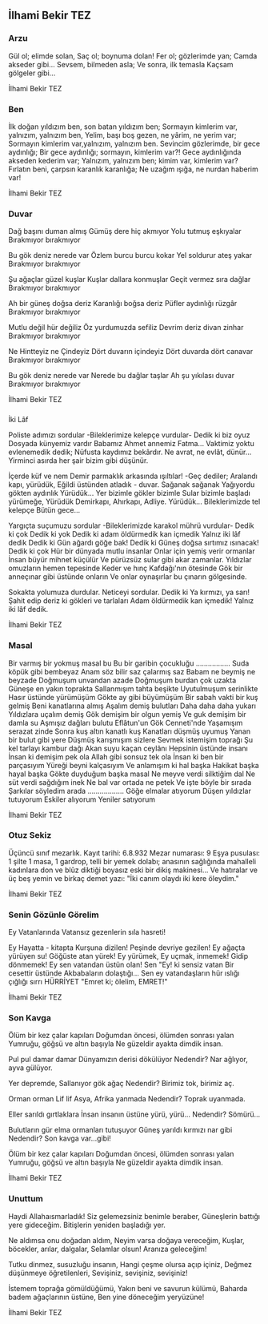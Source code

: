 ## İlhami Bekir TEZ

###  Arzu

Gül ol; elimde solan,
Saç ol; boynuma dolan!
Fer ol; gözlerimde yan;
Camda akseder gibi...
Sevsem, bilmeden asla;
Ve sonra, ilk temasla
Kaçsam gölgeler gibi...

İlhami Bekir TEZ

###  Ben

İlk doğan yıldızım ben, son batan yıldızım ben;
Sormayın kimlerim var, yalnızım, yalnızım ben,
Yelim, başı boş gezen, ne yârim, ne yerim var;
Sormayın kimlerim var,yalnızım, yalnızım ben.
Sevincim gözlerimde, bir gece aydınlığı;
Bir gece aydınlığı; sormayın, kimlerim var?!
Gece aydınlığında akseden kederim var;
Yalnızım, yalnızım ben; kimim var, kimlerim var?
Fırlatın beni, çarpsın karanlık karanlığa;
Ne uzağım ışığa, ne nurdan haberim var!

İlhami Bekir TEZ

###  Duvar

Dağ başını duman almış
Gümüş dere hiç akmıyor
Yolu tutmuş eşkıyalar
Bırakmıyor bırakmıyor

Bu gök deniz nerede var
Özlem burcu burcu kokar
Yel soldurur ateş yakar
Bırakmıyor bırakmıyor

Şu ağaçlar güzel kuşlar
Kuşlar dallara konmuşlar
Geçit vermez sıra dağlar
Bırakmıyor bırakmıyor

Ah bir güneş doğsa deriz
Karanlığı boğsa deriz
Püfler aydınlığı rüzgâr
Bırakmıyor bırakmıyor

Mutlu değil hür değiliz
Öz yurdumuzda sefiliz
Devrim deriz divan zinhar
Bırakmıyor bırakmıyor

Ne Hintteyiz ne Çindeyiz
Dört duvarın içindeyiz
Dört duvarda dört canavar
Bırakmıyor bırakmıyor

Bu gök deniz nerede var
Nerede bu dağlar taşlar
Ah şu yıkılası duvar
Bırakmıyor bırakmıyor

İlhami Bekir TEZ

### 
  İki Lâf

Poliste adımızı sordular
-Bileklerimize kelepçe vurdular-
Dedik ki biz oyuz
Dosyada künyemiz vardır
Babamız Ahmet annemiz Fatma...
Vaktimiz yoktu evlenemedik
				dedik;
Nüfusta kaydımız bekârdır.
Ne avrat, ne evlât, dünür...
Yirminci asırda her şair
			bizim gibi düşünür.

İçerde küf ve nem
Demir parmaklık arkasında ışıltılar!
-Geç dediler;
Aralandı kapı, yürüdük,
Eğildi üstünden atladık - duvar.
Sağanak sağanak
Yağıyordu gökten aydınlık
Yürüdük...
Yer bizimle
	gökler bizimle
Sular bizimle başladı yürümeğe,
Yürüdük 
Demirkapı, Ahırkapı, Adliye.
Yürüdük...
Bileklerimizde tel kelepçe
Bütün gece...

Yargıçta suçumuzu sordular
-Bileklerimizde karakol mührü vurdular-
Dedik ki çok
Dedik ki yok
Dedik ki adam öldürmedik kan içmedik
Yalnız iki lâf dedik
Dedik ki
Gün ağardı göğe bak!
Dedik ki
Güneş doğsa sırtımız ısınacak!
Dedik ki çok
             Hür bir dünyada mutlu insanlar
	Onlar için yemiş verir ormanlar
	İnsan büyür mihnet küçülür
	Ve pürüzsüz sular gibi akar zamanlar.
	Yıldızlar omuzların hemen tepesinde
	Keder ve hınç Kafdağı'nın ötesinde
	Gök bir anneçınar gibi üstünde onların
             Ve onlar oynaşırlar bu çınarın gölgesinde.

Sokakta yolumuza durdular.
Neticeyi sordular.
Dedik ki
Ya kırmızı, ya sarı!
Şahit edip deriz ki gökleri ve tarlaları
Adam öldürmedik kan içmedik!
Yalnız iki lâf dedik.

İlhami Bekir TEZ

###  Masal

Bir varmış bir yokmuş masal bu
Bu bir garibin çocukluğu
.................
Suda köpük gibi bembeyaz
Anam söz bilir saz çalarmış saz
Babam ne beymiş ne beyzade
Doğmuşum unvandan azade
Doğmuşum burdan çok uzakta
Güneşe en yakın toprakta
Sallanmışım tahta beşikte
Uyutulmuşum serinlikte
Hasır üstünde yürümüşüm
Gökte ay gibi büyümüşüm
Bir sabah vakti bir kuş gelmiş
Beni kanatlarına almış
Aşalım demiş bulutları
Daha daha daha yukarı
Yıldızlara uçalım demiş
Gök demişim bir olgun yemiş
Ve guk demişim bir damla su
Aşmışız dağları bulutu
Eflâtun'un Gök Cenneti'nde
Yaşamışım serazat zinde
Sonra kuş altın kanatlı kuş
Kanatları düşmüş uyumuş
Yanan bir bulut gibi yere
Düşmüş karışmışım sizlere
Sevmek istemişim toprağı
Şu kel tarlayı kambur dağı
Akan suyu kaçan ceylânı
Hepsinin üstünde insanı
İnsan ki demişim pek ola
Allah gibi sonsuz tek ola
İnsan ki ben bir parçasıyım
Yüreği beyni kalçasıyım
Ve anlamışım ki hal başka
Hakikat başka hayal başka
Gökte duyduğum başka masal
Ne meyve verdi silktiğim dal
Ne süt verdi sağdığım inek
Ne bal var ortada ne petek
Ve işte böyle bir sırada
Şarkılar söyledim arada
..................
Göğe elmalar atıyorum
Düşen yıldızlar tutuyorum
Eskiler alıyorum
Yeniler satıyorum

İlhami Bekir TEZ

###  Otuz Sekiz

Üçüncü sınıf mezarlık.
Kayıt tarihi:
		6.8.932
Mezar numarası:
		    9
Eşya pusulası:
1 şilte
1 masa, 1 gardrop,
telli bir yemek dolabı;
anasının sağlığında
mahalleli kadınlara don ve blûz diktiği
	boyasız eski bir dikiş makinesi...
Ve hatıralar
ve üç beş yemin
ve birkaç demet yazı:
"İki canım olaydı
iki kere öleydim."

İlhami Bekir TEZ

### Senin Gözünle Görelim 

Ey
Vatanlarında
Vatansız gezenlerin
	sıla hasreti!

Ey 
Hayatta - kitapta
Kurşuna dizilen!
Peşinde devriye gezilen!
Ey ağaçta yürüyen su!
Göğüste atan yürek!
Ey yürümek,
Ey uçmak, inmemek!
Gidip dönmemek!
Ey sen vatandan üstün olan!
Sen "Ey! ki sensiz vatan
Bir cesettir üstünde
Akbabaların dolaştığı...
Sen ey vatandaşların hür ıslığı
			çığlığı
			            sırrı
                                                    HÜRRİYET
                                                 "Emret ki; ölelim,
                                                       EMRET!"

İlhami Bekir TEZ

###  Son Kavga

Ölüm bir kez çalar kapıları
Doğumdan öncesi, ölümden sonrası yalan
Yumruğu, göğsü ve altın başıyla
Ne güzeldir ayakta dimdik insan.

Pul pul damar damar
Dünyamızın derisi dökülüyor
Nedendir?
Nar ağlıyor, ayva gülüyor.

Yer depremde,
Sallanıyor gök ağaç
Nedendir?
Birimiz tok, birimiz aç.

Orman orman
Lif lif Asya, Afrika yanmada
Nedendir?
Toprak uyanmada.

Eller sarıldı gırtlaklara
İnsan insanın üstüne yürü, yürü...
Nedendir?
Sömürü...

Bulutların gür elma ormanları tutuşuyor
Güneş yarıldı kırmızı nar gibi
Nedendir?
Son kavga var...gibi!

Ölüm bir kez çalar kapıları
Doğumdan öncesi, ölümden sonrası yalan
Yumruğu, göğsü ve altın başıyla
Ne güzeldir ayakta dimdik insan.

İlhami Bekir TEZ

###  Unuttum

Haydi Allahaısmarladık!
Siz gelemezsiniz benimle beraber,
Güneşlerin battığı yere gideceğim.
Bitişlerin yeniden başladığı yer.

Ne aldımsa onu doğadan aldım,
Neyim varsa doğaya vereceğim,
Kuşlar, böcekler, arılar, dalgalar,
Selamlar olsun! Aranıza geleceğim!

Tutku dinmez, susuzluğu insanın,
Hangi çeşme olursa açıp içiniz,
Değmez düşünmeye öğretilenleri,
Sevişiniz, sevişiniz, sevişiniz!

İstemem toprağa gömüldüğümü,
Yakın beni ve savurun külümü,
Baharda badem ağaçlarının üstüne,
Ben yine döneceğim yeryüzüne!

İlhami Bekir TEZ